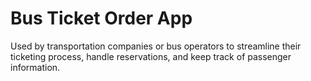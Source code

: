 # Bus Ticket Order App
Used by transportation companies or bus operators to streamline their ticketing process, handle reservations, and keep track of passenger information. 
